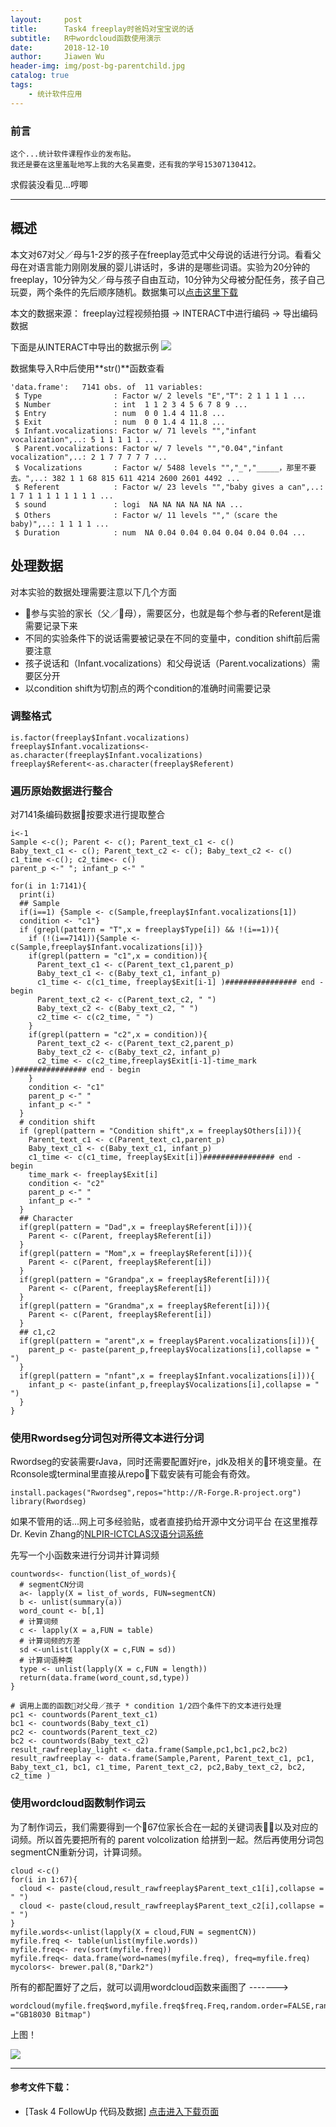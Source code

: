 ```yaml
---
layout:     post
title:      Task4 freeplay时爸妈对宝宝说的话
subtitle:   R中wordcloud函数使用演示
date:       2018-12-10
author:     Jiawen Wu
header-img: img/post-bg-parentchild.jpg
catalog: true
tags:
    - 统计软件应用
---
```


### 前言

	这个...统计软件课程作业的发布贴。
	我还是要在这里羞耻地写上我的大名吴嘉雯，还有我的学号15307130412。
  求假装没看见...哼唧

***	

## 概述

本文对67对父／母与1-2岁的孩子在freeplay范式中父母说的话进行分词。看看父母在对语言能力刚刚发展的婴儿讲话时，多讲的是哪些词语。实验为20分钟的freeplay，10分钟为父／母与孩子自由互动，10分钟为父母被分配任务，孩子自己玩耍，两个条件的先后顺序随机。数据集可以[点击这里下载](https://github.com/BrokenCrayons/Task4-R-wordcloud-function)

本文的数据来源：
freeplay过程视频拍摄 -> INTERACT中进行编码 -> 导出编码数据

下面是从INTERACT中导出的数据示例
![](https://ws3.sinaimg.cn/large/006tNbRwgy1fy1l4of2vej30o30gg43h.jpg)

数据集导入R中后使用**str()**函数查看

```
'data.frame':	7141 obs. of  11 variables:
 $ Type                : Factor w/ 2 levels "E","T": 2 1 1 1 1 ...
 $ Number              : int  1 1 2 3 4 5 6 7 8 9 ...
 $ Entry               : num  0 0 1.4 4 11.8 ...
 $ Exit                : num  0 0 1.4 4 11.8 ...
 $ Infant.vocalizations: Factor w/ 71 levels "","infant vocalization",..: 5 1 1 1 1 1 ...
 $ Parent.vocalizations: Factor w/ 7 levels "","0.04","infant vocalization",..: 2 1 7 7 7 7 7 ...
 $ Vocalizations       : Factor w/ 5488 levels "","_","_____，那里不要去。",..: 382 1 1 68 815 611 4214 2600 2601 4492 ...
 $ Referent            : Factor w/ 23 levels "","baby gives a can",..: 1 7 1 1 1 1 1 1 1 1 ...
 $ sound               : logi  NA NA NA NA NA NA ...
 $ Others              : Factor w/ 11 levels "","（scare the baby)",..: 1 1 1 1 ...
 $ Duration            : num  NA 0.04 0.04 0.04 0.04 0.04 0.04 ...
```
## 处理数据

对本实验的数据处理需要注意以下几个方面
- 参与实验的家长（父／母），需要区分，也就是每个参与者的Referent是谁需要记录下来
- 不同的实验条件下的说话需要被记录在不同的变量中，condition shift前后需要注意
- 孩子说话和（Infant.vocalizations）和父母说话（Parent.vocalizations）需要区分开
- 以condition shift为切割点的两个condition的准确时间需要记录

### 调整格式

```
is.factor(freeplay$Infant.vocalizations)
freeplay$Infant.vocalizations<-as.character(freeplay$Infant.vocalizations)
freeplay$Referent<-as.character(freeplay$Referent)
```
### 遍历原始数据进行整合
对7141条编码数据按要求进行提取整合
```
i<-1
Sample <-c(); Parent <- c(); Parent_text_c1 <- c()
Baby_text_c1 <- c(); Parent_text_c2 <- c(); Baby_text_c2 <- c()
c1_time <-c(); c2_time<- c()
parent_p <-" "; infant_p <-" "

for(i in 1:7141){
  print(i)
  ## Sample
  if(i==1) {Sample <- c(Sample,freeplay$Infant.vocalizations[1]) 
  condition <- "c1"}
  if (grepl(pattern = "T",x = freeplay$Type[i]) && !(i==1)){ 
    if (!(i==7141)){Sample <- c(Sample,freeplay$Infant.vocalizations[i])}
    if(grepl(pattern = "c1",x = condition)){
      Parent_text_c1 <- c(Parent_text_c1,parent_p)
      Baby_text_c1 <- c(Baby_text_c1, infant_p)
      c1_time <- c(c1_time, freeplay$Exit[i-1] )################ end - begin
      Parent_text_c2 <- c(Parent_text_c2, " ")
      Baby_text_c2 <- c(Baby_text_c2, " ")
      c2_time <- c(c2_time, " ")
    }
    if(grepl(pattern = "c2",x = condition)){
      Parent_text_c2 <- c(Parent_text_c2,parent_p)
      Baby_text_c2 <- c(Baby_text_c2, infant_p)
      c2_time <- c(c2_time,freeplay$Exit[i-1]-time_mark  )################ end - begin
    }
    condition <- "c1"
    parent_p <-" "
    infant_p <-" "
  }
  # condition shift
  if (grepl(pattern = "Condition shift",x = freeplay$Others[i])){
    Parent_text_c1 <- c(Parent_text_c1,parent_p)
    Baby_text_c1 <- c(Baby_text_c1, infant_p)
    c1_time <- c(c1_time, freeplay$Exit[i])################ end - begin
    time_mark <- freeplay$Exit[i]
    condition <- "c2"
    parent_p <-" "
    infant_p <-" "
  }
  ## Character
  if(grepl(pattern = "Dad",x = freeplay$Referent[i])){ 
    Parent <- c(Parent, freeplay$Referent[i])
  }
  if(grepl(pattern = "Mom",x = freeplay$Referent[i])){ 
    Parent <- c(Parent, freeplay$Referent[i])
  }
  if(grepl(pattern = "Grandpa",x = freeplay$Referent[i])){ 
    Parent <- c(Parent, freeplay$Referent[i])
  }
  if(grepl(pattern = "Grandma",x = freeplay$Referent[i])){ 
    Parent <- c(Parent, freeplay$Referent[i])
  }
  ## c1,c2
  if(grepl(pattern = "arent",x = freeplay$Parent.vocalizations[i])){ 
    parent_p <- paste(parent_p,freeplay$Vocalizations[i],collapse = " ")
  }
  if(grepl(pattern = "nfant",x = freeplay$Infant.vocalizations[i])){ 
    infant_p <- paste(infant_p,freeplay$Vocalizations[i],collapse = " ")
  }
}
```
### 使用Rwordseg分词包对所得文本进行分词

Rwordseg的安装需要rJava，同时还需要配置好jre，jdk及相关的环境变量。在Rconsole或terminal里直接从repo下载安装有可能会有奇效。
```
install.packages("Rwordseg",repos="http://R-Forge.R-project.org")
library(Rwordseg)
```
如果不管用的话...网上可多经验贴，或者直接扔给开源中文分词平台
在这里推荐Dr. Kevin Zhang的[NLPIR-ICTCLAS汉语分词系统](https://github.com/NLPIR-team/NLPIR)

先写一个小函数来进行分词并计算词频
```
countwords<- function(list_of_words){
  # segmentCN分词
  a<- lapply(X = list_of_words, FUN=segmentCN) 
  b <- unlist(summary(a))
  word_count <- b[,1]
  # 计算词频
  c <- lapply(X = a,FUN = table)
  # 计算词频的方差
  sd <-unlist(lapply(X = c,FUN = sd))
  # 计算词语种类
  type <- unlist(lapply(X = c,FUN = length))
  return(data.frame(word_count,sd,type))
}

# 调用上面的函数对父母／孩子 * condition 1/2四个条件下的文本进行处理
pc1 <- countwords(Parent_text_c1)
bc1 <- countwords(Baby_text_c1)
pc2 <- countwords(Parent_text_c2)
bc2 <- countwords(Baby_text_c2)
result_rawfreeplay_light <- data.frame(Sample,pc1,bc1,pc2,bc2)
result_rawfreeplay <- data.frame(Sample,Parent, Parent_text_c1, pc1, Baby_text_c1, bc1, c1_time, Parent_text_c2, pc2,Baby_text_c2, bc2, c2_time )
```

### 使用wordcloud函数制作词云

为了制作词云，我们需要得到一个67位家长合在一起的关键词表以及对应的词频。所以首先要把所有的 parent volcolization 给拼到一起。然后再使用分词包segmentCN重新分词，计算词频。

```
cloud <-c()
for(i in 1:67){
  cloud <- paste(cloud,result_rawfreeplay$Parent_text_c1[i],collapse = " ")
  cloud <- paste(cloud,result_rawfreeplay$Parent_text_c2[i],collapse = " ")
}
myfile.words<-unlist(lapply(X = cloud,FUN = segmentCN)) 
myfile.freq <- table(unlist(myfile.words))
myfile.freq<- rev(sort(myfile.freq))
myfile.freq<- data.frame(word=names(myfile.freq), freq=myfile.freq)
mycolors<- brewer.pal(8,"Dark2")
```
所有的都配置好了之后，就可以调用wordcloud函数来画图了
-------> 
```
wordcloud(myfile.freq$word,myfile.freq$freq.Freq,random.order=FALSE,random.color=FALSE,colors=mycolors,family ="GB18030 Bitmap") 
```
上图！

![](https://ws2.sinaimg.cn/large/006tNbRwly1fy1u9p0lapj30dw0dwn0p.jpg)

***

#### 参考文件下载：
- [Task 4 FollowUp 代码及数据] 
<a href="https://github.com/BrokenCrayons/Task4-R-wordcloud-function" >点击进入下载页面</a>

